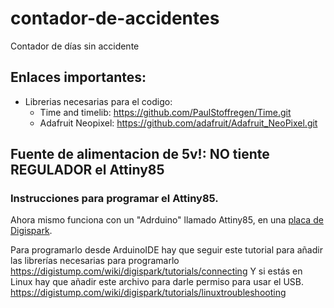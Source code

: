 # contador-de-accidentes
Contador de días sin accidente

## Enlaces importantes:
- Librerias necesarias para el codigo:
  - Time and timelib: https://github.com/PaulStoffregen/Time.git
  - Adafruit Neopixel: https://github.com/adafruit/Adafruit_NeoPixel.git
	
## Fuente de alimentacion de 5v!: NO tiente REGULADOR el Attiny85

### Instrucciones para programar el Attiny85.
Ahora mismo funciona con un "Adrduino" llamado Attiny85, en una [placa de Digispark](https://es.aliexpress.com/item/32272474698.html?spm=a2g0s.9042311.0.0.274263c0WZ6tvk).

Para programarlo desde ArduinoIDE hay que seguir este tutorial para añadir las librerías necesarias para programarlo
https://digistump.com/wiki/digispark/tutorials/connecting
Y si estás en Linux hay que añadir este archivo para darle permiso para usar el USB. https://digistump.com/wiki/digispark/tutorials/linuxtroubleshooting

